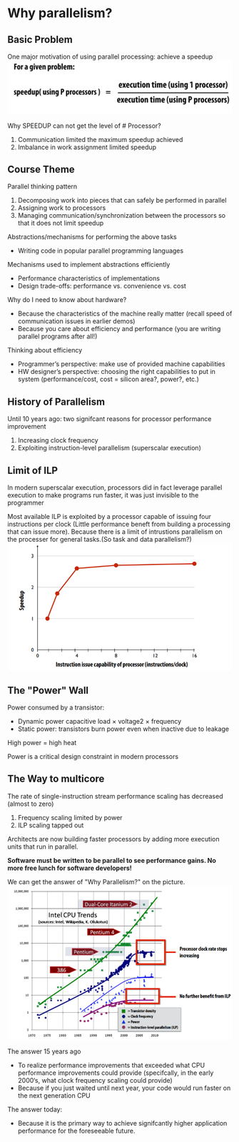 # Why parallelism?

## Basic Problem
One major motivation of using parallel processing: achieve a speedup
![1](./assets/1.png)

Why SPEEDUP can not get the level of # Processor?
1. Communication limited the maximum speedup achieved
2. Imbalance in work assignment limited speedup

## Course Theme
Parallel thinking pattern
1. Decomposing work into pieces that can safely be performed in parallel
2. Assigning work to processors 
3. Managing communication/synchronization between the processors so 
that it does not limit speedup 

Abstractions/mechanisms for performing the above tasks 
- Writing code in popular parallel programming languages

Mechanisms used to implement abstractions efficiently 
- Performance characteristics of implementations 
- Design trade-offs: performance vs. convenience vs. cost

Why do I need to know about hardware? 
- Because the characteristics of the machine really matter 
(recall speed of communication issues in earlier demos) 
- Because you care about efficiency and performance 
(you are writing parallel programs after all!)

Thinking about efficiency
- Programmer’s perspective: make use of provided machine capabilities 
- HW designer’s perspective: choosing the right capabilities to put in 
system (performance/cost, cost = silicon area?, power?, etc.)

## History of Parallelism

Until 10 years ago: two signifcant reasons 
for processor performance improvement
1. Increasing clock frequency 
2. Exploiting instruction-level parallelism (superscalar execution)

## Limit of ILP

In modern superscalar execution, processors did in fact leverage parallel execution to make 
programs run faster, it was just invisible to the programmer

Most available ILP is exploited by a processor capable of issuing four instructions per clock
(Little performance beneft from building a processing that can issue more). Because there is a limit of intrustions parallelism on the processer for general tasks.(So task and data parallelism?)
![2](./assets/2.png)


## The "Power" Wall
Power consumed by a transistor:
- Dynamic power capacitive load × voltage2 × frequency
- Static power: transistors burn power even when inactive due to leakage

High power = high heat 

Power is a critical design constraint in modern processors

## The Way to multicore
The rate of single-instruction stream 
performance scaling has decreased 
(almost to zero)

1. Frequency scaling limited by power 
2. ILP scaling tapped out 

Architects are now building faster 
processors by adding more execution 
units that run in parallel.

**Software must be written to be parallel 
to see performance gains. No more free 
lunch for software developers!**

We can get the answer of "Why Parallelism?" on the picture.
![3](./assets/3.png)

The answer 15 years ago 
- To realize performance improvements that exceeded what CPU performance 
improvements could provide 
(specifcally, in the early 2000‘s, what clock frequency scaling could provide) 
- Because if you just waited until next year, your code would run faster on the 
next generation CPU

The answer today: 
- Because it is the primary way to achieve signifcantly higher application 
performance for the foreseeable future.


